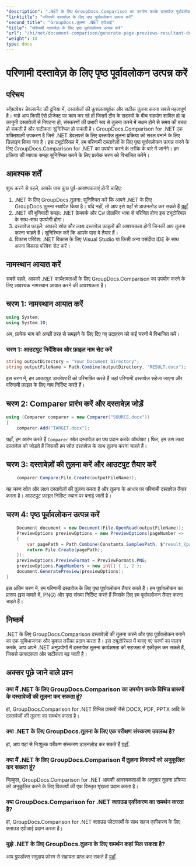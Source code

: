 ```yaml
---
"description": ".NET के लिए GroupDocs.Comparison का उपयोग करके दस्तावेज़ पूर्वावलोकन उत्पन्न करना सीखें। दस्तावेज़ों की कुशलतापूर्वक और सटीक तुलना करें।"
"linktitle": "परिणामी दस्तावेज़ के लिए पृष्ठ पूर्वावलोकन उत्पन्न करें"
"second_title": "GroupDocs.तुलना .NET एपीआई"
"title": "परिणामी दस्तावेज़ के लिए पृष्ठ पूर्वावलोकन उत्पन्न करें"
"url": "/hi/net/document-comparison/generate-page-previews-resultant-document/"
"weight": 10
type: docs
---
```

# परिणामी दस्तावेज़ के लिए पृष्ठ पूर्वावलोकन उत्पन्न करें

## परिचय
सॉफ़्टवेयर डेवलपमेंट की दुनिया में, दस्तावेज़ों की कुशलतापूर्वक और सटीक तुलना करना सबसे महत्वपूर्ण है। चाहे आप किसी ऐसे प्रोजेक्ट पर काम कर रहे हों जिसमें टीम के सदस्यों के बीच सहयोग शामिल हो या कानूनी दस्तावेज़ों से निपटना हो, संस्करणों की प्रभावी रूप से तुलना करने में सक्षम होने से समय की बचत हो सकती है और सटीकता सुनिश्चित हो सकती है। GroupDocs.Comparison for .NET एक शक्तिशाली उपकरण है जिसे .NET डेवलपर्स के लिए दस्तावेज़ तुलना प्रक्रिया को सरल बनाने के लिए डिज़ाइन किया गया है। इस ट्यूटोरियल में, हम परिणामी दस्तावेज़ों के लिए पृष्ठ पूर्वावलोकन उत्पन्न करने के लिए GroupDocs.Comparison for .NET का उपयोग करने के तरीके के बारे में जानेंगे। हम प्रक्रिया की व्यापक समझ सुनिश्चित करने के लिए प्रत्येक चरण को विभाजित करेंगे।
## आवश्यक शर्तें
शुरू करने से पहले, आपके पास कुछ पूर्व-आवश्यकताएं होनी चाहिए:
1. .NET के लिए GroupDocs.तुलना: सुनिश्चित करें कि आपने .NET के लिए GroupDocs.तुलना स्थापित किया है। यदि नहीं, तो आप इसे यहाँ से डाउनलोड कर सकते हैं [यहाँ](https://releases.groupdocs.com/comparison/net/).
2. .NET की बुनियादी समझ: .NET फ्रेमवर्क और C# प्रोग्रामिंग भाषा से परिचित होना इस ट्यूटोरियल के साथ-साथ उपयोगी होगा।
3. दस्तावेज़ फ़ाइलें: आपको स्रोत और लक्ष्य दस्तावेज़ फ़ाइलों की आवश्यकता होगी जिनकी आप तुलना करना चाहते हैं। सुनिश्चित करें कि आपके पास वे तैयार हैं।
4. विकास परिवेश: .NET विकास के लिए Visual Studio या किसी अन्य पसंदीदा IDE के साथ अपना विकास परिवेश सेट करें।

## नामस्थान आयात करें
सबसे पहले, आपको .NET कार्यक्षमताओं के लिए GroupDocs.Comparison का उपयोग करने के लिए आवश्यक नामस्थान आयात करने की आवश्यकता है।
## चरण 1: नामस्थान आयात करें
```csharp
using System;
using System.IO;
```
अब, प्रत्येक भाग को अच्छी तरह से समझने के लिए दिए गए उदाहरण को कई चरणों में विभाजित करें।
### चरण 1: आउटपुट निर्देशिका और फ़ाइल नाम सेट करें
```csharp
string outputDirectory = "Your Document Directory";
string outputFileName = Path.Combine(outputDirectory, "RESULT.docx");
```
इस चरण में, हम आउटपुट डायरेक्टरी को परिभाषित करते हैं जहां परिणामी दस्तावेज़ सहेजा जाएगा और परिणामी फ़ाइल के लिए नाम निर्दिष्ट करते हैं।
## चरण 2: Comparer प्रारंभ करें और दस्तावेज़ जोड़ें
```csharp
using (Comparer comparer = new Comparer("SOURCE.docx"))
{
    comparer.Add("TARGET.docx");
```
यहाँ, हम आरंभ करते हैं `Comparer` स्रोत दस्तावेज़ का पथ प्रदान करके ऑब्जेक्ट। फिर, हम उस लक्ष्य दस्तावेज़ को जोड़ते हैं जिसकी हम स्रोत दस्तावेज़ के साथ तुलना करना चाहते हैं।
## चरण 3: दस्तावेज़ों की तुलना करें और आउटपुट तैयार करें
```csharp
    comparer.Compare(File.Create(outputFileName));
```
यह चरण स्रोत और लक्ष्य दस्तावेज़ों की तुलना करता है और तुलना के आधार पर परिणामी दस्तावेज़ तैयार करता है। आउटपुट फ़ाइल निर्दिष्ट स्थान पर बनाई जाती है।
## चरण 4: पृष्ठ पूर्वावलोकन उत्पन्न करें
```csharp
    Document document = new Document(File.OpenRead(outputFileName));
    PreviewOptions previewOptions = new PreviewOptions(pageNumber =>
    {
        var pagePath = Path.Combine(Constants.SamplesPath, $"result_{pageNumber}.png");
        return File.Create(pagePath);
    });
    previewOptions.PreviewFormat = PreviewFormats.PNG;
    previewOptions.PageNumbers = new int[] { 1, 2 };
    document.GeneratePreview(previewOptions);
}
```
इस अंतिम चरण में, हम परिणामी दस्तावेज़ के लिए पृष्ठ पूर्वावलोकन तैयार करते हैं। हम पूर्वावलोकन का प्रारूप (इस मामले में, PNG) और पृष्ठ संख्या निर्दिष्ट करते हैं जिसके लिए हम पूर्वावलोकन तैयार करना चाहते हैं।

## निष्कर्ष
.NET के लिए GroupDocs.Comparison दस्तावेज़ों की तुलना करने और पृष्ठ पूर्वावलोकन बनाने का एक सुविधाजनक और कुशल तरीका प्रदान करता है। इस ट्यूटोरियल में बताए गए चरणों का पालन करके, आप अपने .NET अनुप्रयोगों में दस्तावेज़ तुलना कार्यक्षमता को सहजता से एकीकृत कर सकते हैं, जिससे उत्पादकता और सटीकता बढ़ जाती है।
## अक्सर पूछे जाने वाले प्रश्न
### क्या मैं .NET के लिए GroupDocs.Comparison का उपयोग करके विभिन्न प्रारूपों के दस्तावेजों की तुलना कर सकता हूं?
हां, GroupDocs.Comparison for .NET विभिन्न प्रारूपों जैसे DOCX, PDF, PPTX आदि के दस्तावेजों की तुलना का समर्थन करता है।
### क्या .NET के लिए GroupDocs.तुलना के लिए एक परीक्षण संस्करण उपलब्ध है?
हां, आप यहां से निःशुल्क परीक्षण संस्करण डाउनलोड कर सकते हैं [यहाँ](https://releases.groupdocs.com/).
### क्या मैं .NET के लिए GroupDocs.Comparison में तुलना विकल्पों को अनुकूलित कर सकता हूं?
बिल्कुल, GroupDocs.Comparison for .NET आपकी आवश्यकताओं के अनुसार तुलना प्रक्रिया को अनुकूलित करने के लिए विकल्पों की एक विस्तृत श्रृंखला प्रदान करता है।
### क्या GroupDocs.Comparison for .NET क्लाउड एकीकरण का समर्थन करता है?
हां, GroupDocs.Comparison for .NET क्लाउड प्लेटफार्मों के साथ सहज एकीकरण के लिए क्लाउड एपीआई प्रदान करता है।
### मुझे .NET के लिए GroupDocs.तुलना के लिए समर्थन कहां मिल सकता है?
आप ग्रुपडॉक्स समुदाय फ़ोरम से सहायता प्राप्त कर सकते हैं [यहाँ](https://forum.groupdocs.com/c/comparison/12).